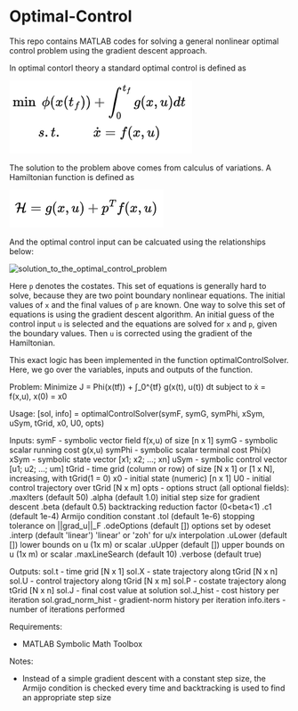 # Optimal-Control
This repo contains MATLAB codes for solving a general nonlinear optimal control problem using the gradient descent approach.

In optimal contorl theory a standard optimal control is defined as

![optimal control problem](assets/optimal_control_problem.png)

The solution to the problem above comes from calculus of variations. A Hamiltonian function is defined as

![hamiltonian](assets/hamiltonian.png)

And the optimal control input can be calcuated using the relationships below:

![solution_to_the_optimal_control_problem](assets/solution_to_the_optimal_control_problem.png)

Here `p` denotes the costates. This set of equations is generally hard to solve, because they are two point boundary nonlinear equations. The initial values of `x` and the final values of `p` are known.
One way to solve this set of equations is using the gradient descent algorithm. An initial guess of the control input `u` is selected and the equations are solved for `x` and `p`, given the boundary values. Then `u` is corrected using the gradient of the Hamiltonian. 

This exact logic has been implemented in the function optimalControlSolver. Here, we go over the variables, inputs and outputs of the function.

Problem:
   Minimize  J = Phi(x(tf)) + ∫_0^{tf} g(x(t), u(t)) dt
   subject to ẋ = f(x,u),  x(0) = x0

 Usage:
   [sol, info] = optimalControlSolver(symF, symG, symPhi, xSym, uSym, tGrid, x0, U0, opts)

 Inputs:
   symF   - symbolic vector field f(x,u) of size [n x 1]
   symG   - symbolic scalar running cost g(x,u)
   symPhi - symbolic scalar terminal cost Phi(x)
   xSym   - symbolic state vector [x1; x2; ...; xn]
   uSym   - symbolic control vector [u1; u2; ...; um]
   tGrid  - time grid (column or row) of size [N x 1] or [1 x N], increasing, with tGrid(1 = 0)
   x0     - initial state (numeric) [n x 1]
   U0     - initial control trajectory over tGrid [N x m]
   opts   - options struct (all optional fields):
            .maxIters      (default 50)
            .alpha         (default 1.0)     initial step size for gradient descent
            .beta          (default 0.5)     backtracking reduction factor (0<beta<1)
            .c1            (default 1e-4)    Armijo condition constant
            .tol           (default 1e-6)    stopping tolerance on ||grad_u||_F
            .odeOptions    (default [])      options set by odeset
            .interp        (default 'linear') 'linear' or 'zoh' for u/x interpolation
            .uLower        (default [])      lower bounds on u (1x m) or scalar
            .uUpper        (default [])      upper bounds on u (1x m) or scalar
            .maxLineSearch (default 10)
            .verbose       (default true)

 Outputs:
   sol.t   - time grid [N x 1]
   sol.X   - state trajectory along tGrid [N x n]
   sol.U   - control trajectory along tGrid [N x m]
   sol.P   - costate trajectory along tGrid [N x n]
   sol.J   - final cost value at solution
   sol.J_hist - cost history per iteration
   sol.grad_norm_hist - gradient-norm history per iteration
   info.iters - number of iterations performed

 Requirements:
   - MATLAB Symbolic Math Toolbox

 Notes:
   - Instead of a simple gradient descent with a constant step size, the Armijo condition is checked every time and backtracking is used to find an appropriate step size

